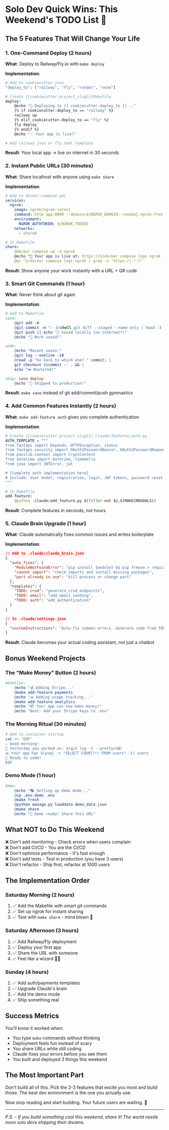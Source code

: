 # Solo Dev Quick Wins: This Weekend's TODO List 🚀

## The 5 Features That Will Change Your Life

### 1. One-Command Deploy (2 hours)

**What**: Deploy to Railway/Fly.io with `make deploy`

**Implementation**:
```bash
# Add to cookiecutter.json
"deploy_to": ["railway", "fly", "render", "none"]

# Create {{cookiecutter.project_slug}}/Makefile
deploy:
    @echo "🚀 Deploying to {{ cookiecutter.deploy_to }}..."
    {% if cookiecutter.deploy_to == "railway" %}
    railway up
    {% elif cookiecutter.deploy_to == "fly" %}
    fly deploy
    {% endif %}
    @echo "✅ Your app is live!"

# Add railway.json or fly.toml template
```

**Result**: Your local app → live on internet in 30 seconds

### 2. Instant Public URLs (30 minutes)

**What**: Share localhost with anyone using `make share`

**Implementation**:
```yaml
# Add to docker-compose.yml
services:
  ngrok:
    image: ngrok/ngrok:latest
    command: http app:8000 --domain=${NGROK_DOMAIN:-random}.ngrok-free.app
    environment:
      NGROK_AUTHTOKEN: ${NGROK_TOKEN}
    networks:
      - shared

# In Makefile
share:
    @docker compose up -d ngrok
    @echo "📱 Your app is live at: https://$(docker compose logs ngrok | grep -o 'https://.*')"
    @qr "$(docker compose logs ngrok | grep -o 'https://.*')"
```

**Result**: Show anyone your work instantly with a URL + QR code

### 3. Smart Git Commands (1 hour)

**What**: Never think about git again

**Implementation**:
```makefile
# Add to Makefile
save:
    @git add -A
    @git commit -m "✨ $(shell git diff --staged --name-only | head -3 | xargs basename -a | tr '\n' ', ' | sed 's/,$$//'): $(shell date +%I:%M%p)" || true
    @git push || echo "📝 Saved locally (no internet?)"
    @echo "💾 Work saved!"

undo:
    @echo "Recent saves:"
    @git log --oneline -10
    @read -p "Go back to which one? " commit; \
    git checkout $$commit -- . && \
    echo "⏮️ Restored!"

ship: save deploy
    @echo "🚢 Shipped to production!"
```

**Result**: `make save` instead of git add/commit/push gymnastics

### 4. Add Common Features Instantly (2 hours)

**What**: `make add-feature auth` gives you complete authentication

**Implementation**:
```python
# Create {{cookiecutter.project_slug}}/.claude/features/auth.py
AUTH_TEMPLATE = """
from fastapi import Depends, HTTPException, status
from fastapi.security import OAuth2PasswordBearer, OAuth2PasswordRequestForm
from passlib.context import CryptContext
from datetime import datetime, timedelta
from jose import JWTError, jwt

# [Complete auth implementation here]
# Include: User model, registration, login, JWT tokens, password reset
"""

# In Makefile
add-feature:
    @python .claude/add_feature.py $(filter-out $@,$(MAKECMDGOALS))
```

**Result**: Complete features in seconds, not hours

### 5. Claude Brain Upgrade (1 hour)

**What**: Claude automatically fixes common issues and writes boilerplate

**Implementation**:
```json
// Add to .claude/claude_brain.json
{
  "auto_fixes": {
    "ModuleNotFoundError": "pip install {module} && pip freeze > requirements.txt",
    "cannot import": "check imports and install missing packages",
    "port already in use": "kill process or change port"
  },
  "templates": {
    "TODO: crud": "generate_crud_endpoints",
    "TODO: email": "add_email_sending",
    "TODO: auth": "add_authentication"
  }
}

// In .claude/settings.json
{
  "customInstructions": "Auto-fix common errors. Generate code from TODO comments. Suggest 'make' commands for common tasks."
}
```

**Result**: Claude becomes your actual coding assistant, not just a chatbot

## Bonus Weekend Projects

### The "Make Money" Button (2 hours)
```makefile
monetize:
    @echo "💰 Adding Stripe..."
    @make add-feature payments
    @echo "📊 Adding usage tracking..."
    @make add-feature analytics
    @echo "💳 Your app can now make money!"
    @echo "Next: Add your Stripe keys to .env"
```

### The Morning Ritual (30 minutes)
```bash
# Add to container startup
cat << 'EOF'
☕ Good morning!
🎯 Yesterday you worked on: $(git log -1 --pretty=%B)
📊 Your app has $(psql -c "SELECT COUNT(*) FROM users" -t) users
🚀 Ready to code!
EOF
```

### Demo Mode (1 hour)
```makefile
demo:
    @echo "🎭 Setting up demo mode..."
    @cp .env.demo .env
    @make fresh
    @python manage.py loaddata demo_data.json
    @make share
    @echo "📱 Demo ready! Share this URL"
```

## What NOT to Do This Weekend

❌ Don't add monitoring - Check errors when users complain  
❌ Don't add CI/CD - You are the CI/CD  
❌ Don't optimize performance - It's fast enough  
❌ Don't add tests - Test in production (you have 3 users)  
❌ Don't refactor - Ship first, refactor at 1000 users  

## The Implementation Order

### Saturday Morning (2 hours)
1. ✅ Add the Makefile with smart git commands
2. ✅ Set up ngrok for instant sharing
3. ✅ Test with `make share` - mind blown 🤯

### Saturday Afternoon (3 hours)
1. ✅ Add Railway/Fly deployment
2. ✅ Deploy your first app
3. ✅ Share the URL with someone
4. ✅ Feel like a wizard 🧙‍♂️

### Sunday (4 hours)
1. ✅ Add auth/payments templates
2. ✅ Upgrade Claude's brain
3. ✅ Add the demo mode
4. ✅ Ship something real

## Success Metrics

You'll know it worked when:
- You type `make` commands without thinking
- Deployment feels fun instead of scary
- You share URLs while still coding
- Claude fixes your errors before you see them
- You built and deployed 3 things this weekend

## The Most Important Part

Don't build all of this. Pick the 2-3 features that excite you most and build those. The best dev environment is the one you actually use.

Now stop reading and start building. Your future users are waiting. 🚀

---

*P.S. - If you build something cool this weekend, share it! The world needs more solo devs shipping their dreams.*